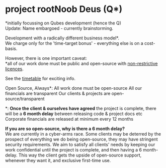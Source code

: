 # project rootNoob Deus (Q*)  
*initially focussing on Qubes development (hence the Q)  
Update: Name embargoed - currently brainstorming.  

Development with a radically different business model*.  
We charge only for the 'time-target bonus' - everything else is on a cost-basis.  

However, there is one important caveat:  
*all of our work done must be public and open-source with [non-restrictive licences](acceptable-licence-list.md).  

See the [timetable](dev-time-split-table.md) for exciting info.


Open Source, Always*:
All work done must be open-source
All our financials are transparent
Our clients & projects are open-source/transparent

*:
**Once the client & ourselves have agreed** the project is complete, there will be a **6 month delay** between releasing code & project docs etc  
Corporate financials are released at minimum every 12 months  

**If you are so open-source, why is there a 6 month delay?**  
We are currently in a cyber-arms race. Some clients may be deterred by the prospect of everything we do being open-source, they may have stringent security requirements. We aim to satisfy all clients' needs by keeping our work confidential until the project is complete, and then having a 6 month-delay. This way the client gets the upside of open-source support, whenever they want it, and exclusive first-time use.  
